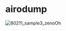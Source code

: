 # airodump    
    
![80211_sample3_zenoOh](https://user-images.githubusercontent.com/70625751/101280192-126f1e80-380b-11eb-873d-f7adecddcebd.PNG)    
    
